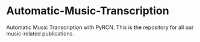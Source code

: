 # Automatic-Music-Transcription
Automatic Music Transcription with PyRCN. This is the repository for all our music-related publications.
